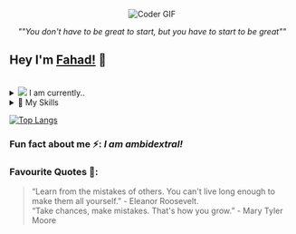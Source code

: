 
<p align="center">

  <img src="https://media.giphy.com/media/12B39IawiNS7QI/giphy.gif" height="200px" alt="Coder GIF">
  
</p>


<div align="center">

  *""You don't have to be great to start, but you have to start to be great""*
<!--
[![Repos Badge](https://badges.pufler.dev/repos/fahad-ansar)](https://badges.pufler.dev)
-->

</div>


## Hey I'm [Fahad!](https://www.linkedin.com/in/fahadansar1/) 👋 

<br/>
 



<details>
<summary> <img src="https://media.giphy.com/media/mtAU9hD8qdrBC/giphy.gif" width="40" draggable="false" > I am currently.. </summary>

- 🎓 .. a Computer Science Student  <a href="https://brocku.ca/programs/undergraduate/computer-science/">@Faculty of Computer Science Brock University</a>

- 📖 ..Reading: "**The Definitive Guide: Master the World's Most-Used Programming Language**" by [@David Flanagan](https://davidflanagan.com/)

- 🏃‍♂️ ..passionate about Web Developement, Mobile development and Quantum Computing 

- 🚧 ..focused on improving my ability to provide high quality web applications 

- 🍀 ..Excited to discuss about Machine Learning

</details>

<details>
  <summary>
    🧰 My Skills</summary>

<div align="center">

<code><img height="40" src="https://user-images.githubusercontent.com/44476743/221657686-769796c7-10d2-411f-8d44-888537e9123d.png"></code>
<code><img height="40" src="https://user-images.githubusercontent.com/44476743/221654317-2f1f2609-2af5-4c2a-9e6b-dd5a0a54b0fd.png"></code>
<code><img height="40" src="https://raw.githubusercontent.com/github/explore/80688e429a7d4ef2fca1e82350fe8e3517d3494d/topics/python/python.png"></code>
<code><img height="40" src="https://user-images.githubusercontent.com/44476743/221661465-36d2d16e-1fa5-48f3-add4-e27692b802e0.png"></code>
<code><img height="40" src="https://user-images.githubusercontent.com/44476743/221660357-8e2d848c-acb9-4453-bb32-aea9cfc9514e.png"></code>

<br />

  
<code><img height="40" src="https://raw.githubusercontent.com/github/explore/80688e429a7d4ef2fca1e82350fe8e3517d3494d/topics/html/html.png"></code>
<code><img height="40" src="https://raw.githubusercontent.com/github/explore/80688e429a7d4ef2fca1e82350fe8e3517d3494d/topics/css/css.png"></code>
<code><img height="40" src="https://user-images.githubusercontent.com/44476743/221658208-7dc9ca83-4bd3-41db-b0a5-0e5a4dde5bff.png"></code>
<code><img height="40" src="https://user-images.githubusercontent.com/44476743/221665191-7997eefc-70f5-4066-9214-db7162d7eef6.png"></code>
<code><img height="40" src="https://raw.githubusercontent.com/github/explore/80688e429a7d4ef2fca1e82350fe8e3517d3494d/topics/react/react.png"></code>



</div>
</details>

[![Top Langs](https://github-readme-stats.vercel.app/api/top-langs/?username=fahad-ansar&layout=compact)](https://github.com/fahad-ansar/github-readme-stats)
<br/>

### Fun fact about me ⚡: _I am ambidextral!_
### Favourite Quotes 💬: 

  > “Learn from the mistakes of others. You can't live long enough to make them all yourself.” - Eleanor Roosevelt. <br/>
  > “Take chances, make mistakes. That's how you grow.” - Mary Tyler Moore


